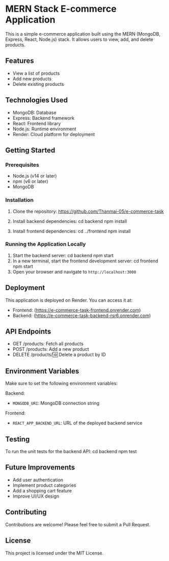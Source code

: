 # MERN Stack E-commerce Application

This is a simple e-commerce application built using the MERN (MongoDB, Express, React, Node.js) stack. It allows users to view, add, and delete products.

## Features

- View a list of products
- Add new products
- Delete existing products

## Technologies Used

- MongoDB: Database
- Express: Backend framework
- React: Frontend library
- Node.js: Runtime environment
- Render: Cloud platform for deployment

## Getting Started

### Prerequisites

- Node.js (v14 or later)
- npm (v6 or later)
- MongoDB

### Installation

1. Clone the repository:
https://github.com/Thanmai-05/e-commerce-task

2. Install backend dependencies:
cd backend
npm install

3. Install frontend dependencies:
cd ../frontend
npm install

### Running the Application Locally

1. Start the backend server:
cd backend
npm start
2. In a new terminal, start the frontend development server:
cd frontend
npm start
3. Open your browser and navigate to `http://localhost:3000`

## Deployment

This application is deployed on Render. You can access it at:

- Frontend: (https://e-commerce-task-frontend.onrender.com)
- Backend: (https://e-commerce-task-backend-rsr6.onrender.com)

## API Endpoints

- GET /products: Fetch all products
- POST /products: Add a new product
- DELETE /products/:id: Delete a product by ID

## Environment Variables

Make sure to set the following environment variables:

Backend:
- `MONGODB_URI`: MongoDB connection string

Frontend:
- `REACT_APP_BACKEND_URL`: URL of the deployed backend service

## Testing

To run the unit tests for the backend API:
cd backend
npm test

## Future Improvements

- Add user authentication
- Implement product categories
- Add a shopping cart feature
- Improve UI/UX design

## Contributing

Contributions are welcome! Please feel free to submit a Pull Request.

## License

This project is licensed under the MIT License.

